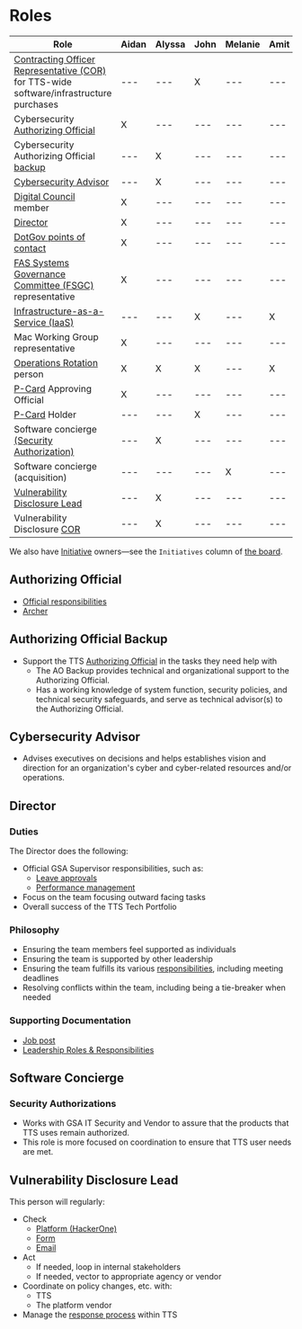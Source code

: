 # Roles

| Role                                                                                                                                                                            | Aidan | Alyssa | John | Melanie | Amit |
| ------------------------------------------------------------------------------------------------------------------------------------------------------------------------------- | ----- | ------ | ---- | ------- | ---- |
| [Contracting Officer Representative (COR)](https://docs.google.com/document/d/14xOFvIGwlG0Gbd52o1D4AyJ52RqzHpX91nfEYJKu5qQ/edit) for TTS-wide software/infrastructure purchases | ---   | ---    | X    | ---     | ---  |
| Cybersecurity [Authorizing Official](#authorizing-official)                                                                                                                     | X     | ---    | ---  | ---     | ---  |
| Cybersecurity Authorizing Official [backup](#authorizing-official)                                                                                                              | ---   | X      | ---  | ---     | ---  |
| [Cybersecurity Advisor](#cybersecurity-advisor)                                                                                                                                 | ---   | X      | ---  | ---     | ---  |
| [Digital Council](https://docs.google.com/document/d/1v_kidGvpfVsMze-hJdaApI61Q3Vr6E-zZ5t79drnqIM/edit) member                                                                  | X     | ---    | ---  | ---     | ---  |
| [Director](#director)                                                                                                                                                           | X     | ---    | ---  | ---     | ---  |
| [DotGov points of contact](https://home.dotgov.gov/management/#points-of-contact)                                                                                               | X     | ---    | ---  | ---     | ---  |
| [FAS Systems Governance Committee (FSGC)](https://sites.google.com/a/gsa.gov/fas-systems-governance/home) representative                                                        | X     | ---    | ---  | ---     | ---  |
| [Infrastructure-as-a-Service (IaaS)](https://before-you-ship.18f.gov/infrastructure/)                                                                                           | ---   | ---    | X    | ---     | X    |
| Mac Working Group representative                                                                                                                                                | X     | ---    | ---  | ---     | ---  |
| [Operations Rotation](ops_rotation.md) person                                                                                                                                   | X     | X      | X    | ---     | X    |
| [P-Card](https://drive.google.com/drive/folders/1CkxpHq0mDFeAnXlaMQJ9RQOCioVHckgs) Approving Official                                                                           | X     | ---    | ---  | ---     | ---  |
| [P-Card](https://drive.google.com/drive/folders/1CkxpHq0mDFeAnXlaMQJ9RQOCioVHckgs) Holder                                                                                       | ---   | ---    | X    | ---     | ---  |
| Software concierge [(Security Authorization)](#security-authorizations)                                                                                                         | ---   | X      | ---  | ---     | ---  |
| Software concierge (acquisition)                                                                                                                                                | ---   | ---    | ---  | X       | ---  |
| [Vulnerability Disclosure Lead](#vulnerability-disclosure-lead)                                                                                                                 | ---   | X      | ---  | ---     | ---  |
| Vulnerability Disclosure [COR](https://docs.google.com/document/d/14xOFvIGwlG0Gbd52o1D4AyJ52RqzHpX91nfEYJKu5qQ/edit)                                                            | ---   | X      | ---  | ---     | ---  |

We also have [Initiative](workflow.md#structure) owners—see the `Initiatives` column of [the board](https://github.com/orgs/18F/projects/11?fullscreen=true).

## Authorizing Official

- [Official responsibilities](https://www.gsa.gov/cdnstatic/ITSecurity21001L.pdf#page=18)
- [Archer](https://before-you-ship.18f.gov/ato/archer/)

## Authorizing Official Backup

- Support the TTS [Authorizing Official](#authorizing-official) in the tasks they need help with
  - The AO Backup provides technical and organizational support to the Authorizing Official.
  - Has a working knowledge of system function, security policies, and technical security safeguards, and serve as technical advisor(s) to the Authorizing Official.

## Cybersecurity Advisor

- Advises executives on decisions and helps establishes vision and direction for an organization's cyber and cyber-related resources and/or operations.

## Director

### Duties

The Director does the following:

- Official GSA Supervisor responsibilities, such as:
  - [Leave approvals](https://handbook.tts.gsa.gov/leave/)
  - [Performance management](https://handbook.tts.gsa.gov/performance-management/)
- Focus on the team focusing outward facing tasks
- Overall success of the TTS Tech Portfolio

### Philosophy

- Ensuring the team members feel supported as individuals
- Ensuring the team is supported by other leadership
- Ensuring the team fulfills its various [responsibilities](https://handbook.tts.gsa.gov/tech-portfolio/), including meeting deadlines
- Resolving conflicts within the team, including being a tie-breaker when needed

### Supporting Documentation

- [Job post](https://join.tts.gsa.gov/join/technology-portfolio-director/)
- [Leadership Roles & Responsibilities](https://docs.google.com/document/d/1B4rtZd06w7ITABrjrGWRjAfU4f-go2jnuO_D0PokJMw/edit#heading=h.5lx1f0htbp8v)

## Software Concierge

### Security Authorizations

- Works with GSA IT Security and Vendor to assure that the products that TTS uses remain authorized.
- This role is more focused on coordination to ensure that TTS user needs are met.

## Vulnerability Disclosure Lead

This person will regularly:

- Check
  - [Platform (HackerOne)](https://hackerone.com/bugs)
  - [Form](https://docs.google.com/forms/d/e/1FAIpQLSdhr6REOq8QRZ3C2cRWVHWbjcGgdNL8_nVSGY1cBSl1-tfkWA/viewform)
  - [Email](https://groups.google.com/a/gsa.gov/forum/#!forum/tts-vulnerability-reports)
- Act
  - If needed, loop in internal stakeholders
  - If needed, vector to appropriate agency or vendor
- Coordinate on policy changes, etc. with:
  - TTS
  - The platform vendor
- Manage the [response process](https://handbook.tts.gsa.gov/responding-to-public-disclosure-vulnerabilities/) within TTS
